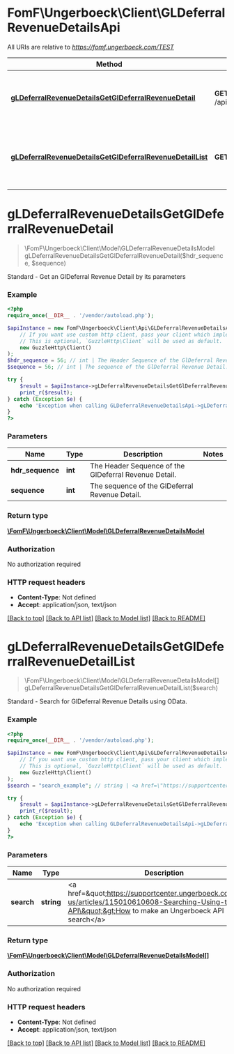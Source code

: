 # FomF\Ungerboeck\Client\GLDeferralRevenueDetailsApi

All URIs are relative to *https://fomf.ungerboeck.com/TEST*

Method | HTTP request | Description
------------- | ------------- | -------------
[**gLDeferralRevenueDetailsGetGlDeferralRevenueDetail**](GLDeferralRevenueDetailsApi.md#gLDeferralRevenueDetailsGetGlDeferralRevenueDetail) | **GET** /api/v1/GLDeferralRevenueDetails/{HdrSequence}/{Sequence} | Standard - Get an GlDeferral Revenue Detail by its parameters
[**gLDeferralRevenueDetailsGetGlDeferralRevenueDetailList**](GLDeferralRevenueDetailsApi.md#gLDeferralRevenueDetailsGetGlDeferralRevenueDetailList) | **GET** /api/v1/GLDeferralRevenueDetails | Standard - Search for GlDeferral Revenue Details using OData.


# **gLDeferralRevenueDetailsGetGlDeferralRevenueDetail**
> \FomF\Ungerboeck\Client\Model\GLDeferralRevenueDetailsModel gLDeferralRevenueDetailsGetGlDeferralRevenueDetail($hdr_sequence, $sequence)

Standard - Get an GlDeferral Revenue Detail by its parameters

### Example
```php
<?php
require_once(__DIR__ . '/vendor/autoload.php');

$apiInstance = new FomF\Ungerboeck\Client\Api\GLDeferralRevenueDetailsApi(
    // If you want use custom http client, pass your client which implements `GuzzleHttp\ClientInterface`.
    // This is optional, `GuzzleHttp\Client` will be used as default.
    new GuzzleHttp\Client()
);
$hdr_sequence = 56; // int | The Header Sequence of the GlDeferral Revenue Detail.
$sequence = 56; // int | The sequence of the GlDeferral Revenue Detail.

try {
    $result = $apiInstance->gLDeferralRevenueDetailsGetGlDeferralRevenueDetail($hdr_sequence, $sequence);
    print_r($result);
} catch (Exception $e) {
    echo 'Exception when calling GLDeferralRevenueDetailsApi->gLDeferralRevenueDetailsGetGlDeferralRevenueDetail: ', $e->getMessage(), PHP_EOL;
}
?>
```

### Parameters

Name | Type | Description  | Notes
------------- | ------------- | ------------- | -------------
 **hdr_sequence** | **int**| The Header Sequence of the GlDeferral Revenue Detail. |
 **sequence** | **int**| The sequence of the GlDeferral Revenue Detail. |

### Return type

[**\FomF\Ungerboeck\Client\Model\GLDeferralRevenueDetailsModel**](../Model/GLDeferralRevenueDetailsModel.md)

### Authorization

No authorization required

### HTTP request headers

 - **Content-Type**: Not defined
 - **Accept**: application/json, text/json

[[Back to top]](#) [[Back to API list]](../../README.md#documentation-for-api-endpoints) [[Back to Model list]](../../README.md#documentation-for-models) [[Back to README]](../../README.md)

# **gLDeferralRevenueDetailsGetGlDeferralRevenueDetailList**
> \FomF\Ungerboeck\Client\Model\GLDeferralRevenueDetailsModel[] gLDeferralRevenueDetailsGetGlDeferralRevenueDetailList($search)

Standard - Search for GlDeferral Revenue Details using OData.

### Example
```php
<?php
require_once(__DIR__ . '/vendor/autoload.php');

$apiInstance = new FomF\Ungerboeck\Client\Api\GLDeferralRevenueDetailsApi(
    // If you want use custom http client, pass your client which implements `GuzzleHttp\ClientInterface`.
    // This is optional, `GuzzleHttp\Client` will be used as default.
    new GuzzleHttp\Client()
);
$search = "search_example"; // string | <a href=\"https://supportcenter.ungerboeck.com/hc/en-us/articles/115010610608-Searching-Using-the-API\">How to make an Ungerboeck API search</a>

try {
    $result = $apiInstance->gLDeferralRevenueDetailsGetGlDeferralRevenueDetailList($search);
    print_r($result);
} catch (Exception $e) {
    echo 'Exception when calling GLDeferralRevenueDetailsApi->gLDeferralRevenueDetailsGetGlDeferralRevenueDetailList: ', $e->getMessage(), PHP_EOL;
}
?>
```

### Parameters

Name | Type | Description  | Notes
------------- | ------------- | ------------- | -------------
 **search** | **string**| &lt;a href&#x3D;\&quot;https://supportcenter.ungerboeck.com/hc/en-us/articles/115010610608-Searching-Using-the-API\&quot;&gt;How to make an Ungerboeck API search&lt;/a&gt; |

### Return type

[**\FomF\Ungerboeck\Client\Model\GLDeferralRevenueDetailsModel[]**](../Model/GLDeferralRevenueDetailsModel.md)

### Authorization

No authorization required

### HTTP request headers

 - **Content-Type**: Not defined
 - **Accept**: application/json, text/json

[[Back to top]](#) [[Back to API list]](../../README.md#documentation-for-api-endpoints) [[Back to Model list]](../../README.md#documentation-for-models) [[Back to README]](../../README.md)

